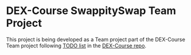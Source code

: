 # DEX-Course SwappitySwap Team Project

This project is being developed as a Team project part of the DEX-Course Team project following [TODO list](https://github.com/BlockDevsUnited/DEX-Course/blob/violeta/TODO-swappityswap.md) in the [DEX-Course repo](https://github.com/BlockDevsUnited/DEX-Course/).
